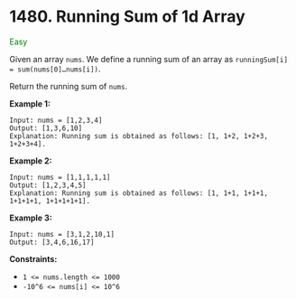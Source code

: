 # 1480. Running Sum of 1d Array
<span style="color:green">Easy</span>

Given an array `nums`. We define a running sum of an array as `runningSum[i] = sum(nums[0]…nums[i])`.

Return the running sum of `nums`.


**Example 1:**
```
Input: nums = [1,2,3,4]
Output: [1,3,6,10]
Explanation: Running sum is obtained as follows: [1, 1+2, 1+2+3, 1+2+3+4].
```
**Example 2:**
```
Input: nums = [1,1,1,1,1]
Output: [1,2,3,4,5]
Explanation: Running sum is obtained as follows: [1, 1+1, 1+1+1, 1+1+1+1, 1+1+1+1+1].
```
**Example 3:**
```
Input: nums = [3,1,2,10,1]
Output: [3,4,6,16,17]
```

**Constraints:**
- `1 <= nums.length <= 1000`
- `-10^6 <= nums[i] <= 10^6`